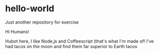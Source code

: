 # hello-world
Just another repository for exercise

Hi Humans!

Hubot here, I like Node,js and Coffeescript (that's what I'm made of!
I've had tacos on the moon and find them far superior to Earth tacos


